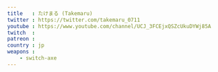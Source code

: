 ```yaml
---
title   : たけまる (Takemaru)
twitter : https://twitter.com/takemaru_0711
youtube : https://www.youtube.com/channel/UCJ_3FCEjxQSZcUkuDYWj85A
twitch  : 
patreon : 
country : jp
weapons :
    - switch-axe
---
```


